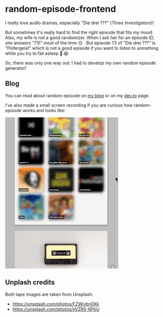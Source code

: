 # random-episode-frontend

I really love audio dramas, espacially "Die drei ???"
(_Three Investigators_)!

But sometimes it's really hard to find the right episode that
fits my mood.
Also, my wife is not a good randomizer. When I ask her for an
episode ID, she answers "73!" most of the time 😉
. But episode 73 of "Die drei ???" is "Poltergeist" which is not
a good episode if you want to listen to something while you try
to fall asleep 👻 😱

So, there was only one way out: I had to develop my own random
episode generator!

## Blog

You can read about random-episode on
[my blog](https://thr0n.github.io/how-to-solve-an-everyday-problem-with-node-js-gatsby-and-netlify)
or on my
[dev.to](https://dev.to/thr0n/how-to-solve-an-everyday-problem-with-node-js-gatsby-and-netlify-11fm) page.

I've also made a small screen recording if you are curious how
random-episode works and looks like:

![Showcase](./docs/demo.gif)

## Unplash credits

Both tape images are taken from Unsplash:

- https://unsplash.com/photos/FZWivbri0Xk
- https://unsplash.com/photos/jiVZRS-6PbU
